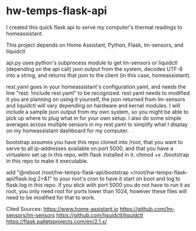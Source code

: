 # hw-temps-flask-api

I created this quick flask api to serve my computer's thermal readings to homeassistant. 

This project depends on Home Assistant, Python, Flask, lm-sensors, and liquidctl

api.py uses python's subprocess module to get lm-sensors or liquidctl (depending on the api call) json output from the system,
decodes UTF-8 into a string, and returns that json to the client (in this case, homeassistant).

rest.yaml goes in your homeassistant's configuration.yaml, and needs the line "rest: !include rest.yaml" to be recognized.
rest.yaml needs to modified it you are planning on using it yourself, the json returned from lm-sensors and liquidctl will vary
depending on hardware and kernel modules. I will include a sample json output from my own system, so you might be able to pick up
where to plug what in for your own setup. I also do some simple averages across multiple sensors in my rest.yaml to simplify what I display 
on my homeassistant dashboard for my computer.

bootstrap assumes you have this repo cloned into /root, that you want to serve to all ip-addresses available on port 5000, and
that you have a virtualenv set up in this repo, with flask installed in it. chmod +x ./bootstrap in this repo to make it executable.

add "@reboot /root/hw-temps-flask-api/bootstrap >/root/hw-temps-flask-api/flask.log 2>&1" to your root's cron to have it start on boot
and log to flask.log in this repo. if you stick with port 5000 you do not have to run it as root, you only need root for ports lower than 1024, 
however these files will need to be modified for that to work.

Cited Sources:
https://www.home-assistant.io
https://github.com/lm-sensors/lm-sensors
https://github.com/liquidctl/liquidctl
https://flask.palletsprojects.com/en/2.1.x/